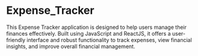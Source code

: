 # Expense_Tracker
This Expense Tracker application is designed to help users manage their finances effectively. Built using JavaScript and ReactJS, it offers a user-friendly interface and robust functionality to track expenses, view financial insights, and improve overall financial management.
